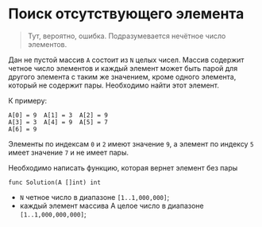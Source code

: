 # Поиск отсутствующего элемента

> Тут, вероятно, ошибка. Подразумевается нечётное число элементов.

Дан не пустой массив `A` состоит из `N` целых чисел.
Массив содержит четное число элементов и каждый элемент может быть парой для другого элемента с таким же значением,
кроме одного элемента, который не содержит пары. Необходимо найти этот элемент.

К примеру:

	A[0] = 9  A[1] = 3  A[2] = 9
	A[3] = 3  A[4] = 9  A[5] = 7
	A[6] = 9

Элементы по индексам `0` и `2` имеют значение `9`,
а элемент по индексу `5` имеет значение `7` и не имеет пары.

Необходимо написать функцию, которая вернет элемент без пары

```golang
func Solution(A []int) int
```

- `N` четное число в диапазоне `[1..1,000,000]`;
- каждый элемент массива A целое число в диапазоне `[1..1,000,000,000]`;